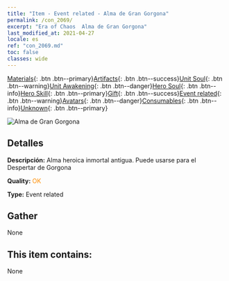 ```yaml
---
title: "Item - Event related - Alma de Gran Gorgona"
permalink: /con_2069/
excerpt: "Era of Chaos  Alma de Gran Gorgona"
last_modified_at: 2021-04-27
locale: es
ref: "con_2069.md"
toc: false
classes: wide
---
```

 [Materials](/ItemsES/){: .btn .btn--primary}[Artifacts](/ItemsES/Artifacts/){: .btn .btn--success}[Unit Soul](/ItemsES/UnitSoul/){: .btn .btn--warning}[Unit Awakening](/ItemsES/UnitAwakening/){: .btn .btn--danger}[Hero Soul](/ItemsES/HeroSoul/){: .btn .btn--info}[Hero Skill](/ItemsES/HeroSkill/){: .btn .btn--primary}[Gift](/ItemsES/Gift/){: .btn .btn--success}[Event related](/ItemsES/Events/){: .btn .btn--warning}[Avatars](/ItemsES/Avatars/){: .btn .btn--danger}[Consumables](/ItemsES/Consumables/){: .btn .btn--info}[Unknown](/ItemsES/Unknown/){: .btn .btn--primary}

 ![Alma de Gran Gorgona](/images/t/juexing_805.jpg)

## Detalles
 **Descripción:** Alma heroica inmortal antigua. Puede usarse para el Despertar de Gorgona

 **Quality:** <span style="color: #FF8C00">OK</span>

 **Type:** Event related

## Gather

  None

## This item contains:

  None

